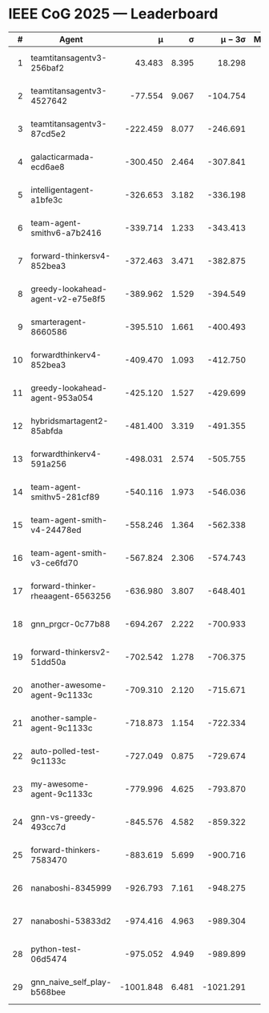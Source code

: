 # IEEE CoG 2025 — Leaderboard

| # | Agent | μ | σ | μ − 3σ | Matches | Updated |
|---:|---|---:|---:|---:|---:|---|
| 1 | teamtitansagentv3-256baf2 | 43.483 | 8.395 | 18.298 | 19416 | 2025-08-24 14:41 |
| 2 | teamtitansagentv3-4527642 | -77.554 | 9.067 | -104.754 | 18970 | 2025-08-24 14:41 |
| 3 | teamtitansagentv3-87cd5e2 | -222.459 | 8.077 | -246.691 | 20166 | 2025-08-24 14:41 |
| 4 | galacticarmada-ecd6ae8 | -300.450 | 2.464 | -307.841 | 17780 | 2025-08-24 14:41 |
| 5 | intelligentagent-a1bfe3c | -326.653 | 3.182 | -336.198 | 16143 | 2025-08-24 14:41 |
| 6 | team-agent-smithv6-a7b2416 | -339.714 | 1.233 | -343.413 | 19000 | 2025-08-24 14:41 |
| 7 | forward-thinkersv4-852bea3 | -372.463 | 3.471 | -382.875 | 15357 | 2025-08-24 14:41 |
| 8 | greedy-lookahead-agent-v2-e75e8f5 | -389.962 | 1.529 | -394.549 | 19590 | 2025-08-24 14:41 |
| 9 | smarteragent-8660586 | -395.510 | 1.661 | -400.493 | 16046 | 2025-08-24 14:41 |
| 10 | forwardthinkerv4-852bea3 | -409.470 | 1.093 | -412.750 | 15738 | 2025-08-24 14:41 |
| 11 | greedy-lookahead-agent-953a054 | -425.120 | 1.527 | -429.699 | 17830 | 2025-08-24 14:41 |
| 12 | hybridsmartagent2-85abfda | -481.400 | 3.319 | -491.355 | 15960 | 2025-08-24 14:41 |
| 13 | forwardthinkerv4-591a256 | -498.031 | 2.574 | -505.755 | 15766 | 2025-08-24 14:41 |
| 14 | team-agent-smithv5-281cf89 | -540.116 | 1.973 | -546.036 | 18560 | 2025-08-24 14:41 |
| 15 | team-agent-smith-v4-24478ed | -558.246 | 1.364 | -562.338 | 19416 | 2025-08-24 14:41 |
| 16 | team-agent-smith-v3-ce6fd70 | -567.824 | 2.306 | -574.743 | 19916 | 2025-08-24 14:41 |
| 17 | forward-thinker-rheaagent-6563256 | -636.980 | 3.807 | -648.401 | 18056 | 2025-08-24 14:41 |
| 18 | gnn_prgcr-0c77b88 | -694.267 | 2.222 | -700.933 | 16940 | 2025-08-24 14:41 |
| 19 | forward-thinkersv2-51dd50a | -702.542 | 1.278 | -706.375 | 18356 | 2025-08-24 14:41 |
| 20 | another-awesome-agent-9c1133c | -709.310 | 2.120 | -715.671 | 20460 | 2025-08-24 14:41 |
| 21 | another-sample-agent-9c1133c | -718.873 | 1.154 | -722.334 | 19160 | 2025-08-24 14:41 |
| 22 | auto-polled-test-9c1133c | -727.049 | 0.875 | -729.674 | 19840 | 2025-08-24 14:41 |
| 23 | my-awesome-agent-9c1133c | -779.996 | 4.625 | -793.870 | 19120 | 2025-08-24 14:41 |
| 24 | gnn-vs-greedy-493cc7d | -845.576 | 4.582 | -859.322 | 14980 | 2025-08-24 14:41 |
| 25 | forward-thinkers-7583470 | -883.619 | 5.699 | -900.716 | 17720 | 2025-08-24 14:41 |
| 26 | nanaboshi-8345999 | -926.793 | 7.161 | -948.275 | 15590 | 2025-08-24 14:41 |
| 27 | nanaboshi-53833d2 | -974.416 | 4.963 | -989.304 | 15000 | 2025-08-24 14:41 |
| 28 | python-test-06d5474 | -975.052 | 4.949 | -989.899 | 15250 | 2025-08-24 14:41 |
| 29 | gnn_naive_self_play-b568bee | -1001.848 | 6.481 | -1021.291 | 15000 | 2025-08-24 14:41 |
